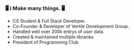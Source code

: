 ### 🖥️ I Make many things. 🖥️
- CS Student & Full Stack Developer.
- Co-Founder & Developer of Vertile Development Group.
- Handled well over 200k entrys of user data.
- Created & maintained multiple libraries.
- President of Programming Club


